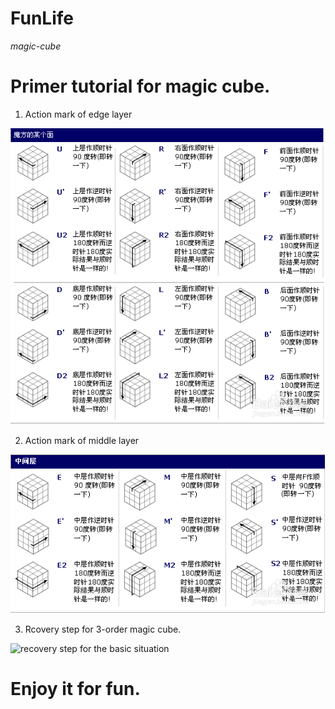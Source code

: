 # FunLife
*magic-cube*
# Primer tutorial for magic cube.

1. Action mark of edge layer  

![action mark of edge Layer](Edge-Layer.PNG)

2. Action mark of middle layer  

![action mark of middle Layer](Middle-Layer.PNG)

3. Rcovery step for 3-order magic cube.  

![recovery step for the basic situation](Reovery-Step.png)

# Enjoy it for fun.
